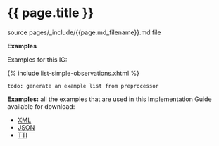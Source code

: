 # {{ page.title }}

source pages/_include/{{page.md_filename}}.md  file

**Examples**

Examples for this IG:

{% include list-simple-observations.xhtml %}

`todo: generate an example list from preprocessor`


**Examples:** all the examples that are used in this Implementation Guide available for download:

- [XML](examples.xml.zip)
- [JSON](examples.json.zip)
- [TTl](examples.ttl.zip)
